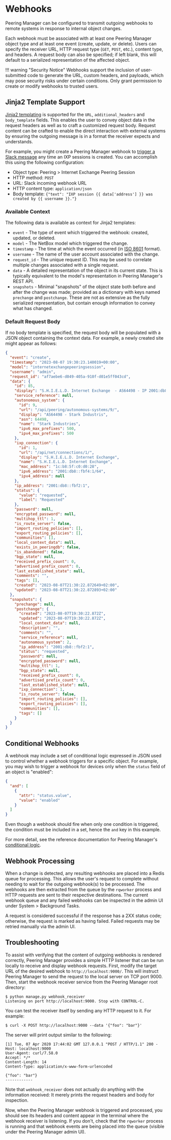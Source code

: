 # Webhooks

Peering Manager can be configured to transmit outgoing webhooks to remote
systems in response to internal object changes.

Each webhook must be associated with at least one Peering Manager object type
and at least one event (create, update, or delete). Users can specify the
receiver URL, HTTP request type (`GET`, `POST`, etc.), content type, and
headers. A request body can also be specified; if left blank, this will
default to a serialized representation of the affected object.

!!! warning "Security Notice"
    Webhooks support the inclusion of user-submitted code to generate the URL,
    custom headers, and payloads, which may pose security risks under certain
    conditions. Only grant permission to create or modify webhooks to trusted
    users.

## Jinja2 Template Support

[Jinja2 templating](https://jinja.palletsprojects.com/) is supported for the
`URL`, `additional_headers` and `body_template` fields. This enables the user
to convey object data in the request headers as well as to craft a customized
request body. Request content can be crafted to enable the direct interaction
with external systems by ensuring the outgoing message is in a format the
receiver expects and understands.

For example, you might create a Peering Manager webhook to
[trigger a Slack message](https://api.slack.com/messaging/webhooks) any time
an IXP sessions is created. You can accomplish this using the following
configuration:

* Object type: Peering > Internet Exchange Peering Session
* HTTP method: `POST`
* URL: Slack incoming webhook URL
* HTTP content type: `application/json`
* Body template: `{"text": "IXP session {{ data['address'] }} was created by {{ username }}."}`

### Available Context

The following data is available as context for Jinja2 templates:

* `event` - The type of event which triggered the webhook: created, updated,
  or deleted.
* `model` - The NetBox model which triggered the change.
* `timestamp` - The time at which the event occurred (in
  [ISO 8601](https://en.wikipedia.org/wiki/ISO_8601) format).
* `username` - The name of the user account associated with the change.
* `request_id` - The unique request ID. This may be used to correlate multiple
  changes associated with a single request.
* `data` - A detailed representation of the object in its current state. This
  is typically equivalent to the model's representation in Peering Manager's
  REST API.
* `snapshots` - Minimal "snapshots" of the object state both before and after
  the change was made; provided as a dictionary with keys named `prechange`
  and `postchange`. These are not as extensive as the fully serialized
  representation, but contain enough information to convey what has changed.

### Default Request Body

If no body template is specified, the request body will be populated with a
JSON object containing the context data. For example, a newly created site
might appear as follows:

```json
{
  "event": "create",
  "timestamp": "2023-08-07 19:30:23.140019+00:00",
  "model": "internetexchangepeeringsession",
  "username": "admin",
  "request_id": "af7aebe6-d049-405a-910f-d01e5ff043cd",
  "data": {
    "id": 85,
    "display": "S.H.I.E.L.D. Internet Exchange  - AS64498 - IP 2001:db8::fbf2:1",
    "service_reference": null,
    "autonomous_system": {
      "id": 9,
      "url": "/api/peering/autonomous-systems/9/",
      "display": "AS64498 - Stark Industris",
      "asn": 64498,
      "name": "Stark Industries",
      "ipv6_max_prefixes": 500,
      "ipv4_max_prefixes": 500
    },
    "ixp_connection": {
      "id": 1,
      "url": "/api/net/connections/1/",
      "display": "S.H.I.E.L.D. Internet Exchange",
      "name": "S.H.I.E.L.D. Internet Exchange",
      "mac_address": "1c:b8:5f:c0:d0:28",
      "ipv6_address": "2001:db8::fbf4:1/64",
      "ipv4_address": null
    },
    "ip_address": "2001:db8::fbf2:1",
    "status": {
      "value": "requested",
      "label": "Requested"
    },
    "password": null,
    "encrypted_password": null,
    "multihop_ttl": 1,
    "is_route_server": false,
    "import_routing_policies": [],
    "export_routing_policies": [],
    "communities": [],
    "local_context_data": null,
    "exists_in_peeringdb": false,
    "is_abandoned": false,
    "bgp_state": null,
    "received_prefix_count": 0,
    "advertised_prefix_count": 0,
    "last_established_state": null,
    "comments": "",
    "tags": [],
    "created": "2023-08-07T21:30:22.872649+02:00",
    "updated": "2023-08-07T21:30:22.872893+02:00"
  },
  "snapshots": {
    "prechange": null,
    "postchange": {
      "created": "2023-08-07T19:30:22.872Z",
      "updated": "2023-08-07T19:30:22.872Z",
      "local_context_data": null,
      "description": "",
      "comments": "",
      "service_reference": null,
      "autonomous_system": 2,
      "ip_address": "2001:db8::fbf2:1",
      "status": "requested",
      "password": null,
      "encrypted_password": null,
      "multihop_ttl": 1,
      "bgp_state": null,
      "received_prefix_count": 0,
      "advertised_prefix_count": 0,
      "last_established_state": null,
      "ixp_connection": 1,
      "is_route_server": false,
      "import_routing_policies": [],
      "export_routing_policies": [],
      "communities": [],
      "tags": []
    }
  }
}
```

## Conditional Webhooks

A webhook may include a set of conditional logic expressed in JSON used to
control whether a webhook triggers for a specific object. For example, you
may wish to trigger a webhook for devices only when the `status` field of an
object is "enabled":

```json
{
  "and": [
    {
      "attr": "status.value",
      "value": "enabled"
    }
  ]
}
```

Even though a webhook should fire when only one condition is triggered, the
condition must be included in a set, hence the `and` key in this example.

For more detail, see the reference documentation for Peering Manager's
[conditional logic](../../reference/conditions.md).

## Webhook Processing

When a change is detected, any resulting webhooks are placed into a Redis
queue for processing. This allows the user's request to complete without
needing to wait for the outgoing webhook(s) to be processed. The webhooks
are then extracted from the queue by the `rqworker` process and HTTP requests
are sent to their respective destinations. The current webhook queue and any
failed webhooks can be inspected in the admin UI under System > Background
Tasks.

A request is considered successful if the response has a 2XX status code;
otherwise, the request is marked as having failed. Failed requests may be
retried manually via the admin UI.

## Troubleshooting

To assist with verifying that the content of outgoing webhooks is rendered
correctly, Peering Manager provides a simple HTTP listener that can be run
locally to receive and display webhook requests. First, modify the target URL
of the desired webhook to `http://localhost:9000/`. This will instruct Peering
Manager to send the request to the local server on TCP port 9000. Then, start
the webhook receiver service from the Peering Manager root directory:

```no-highlight
$ python manage.py webhook_receiver
Listening on port http://localhost:9000. Stop with CONTROL-C.
```

You can test the receiver itself by sending any HTTP request to it. For example:

```no-highlight
$ curl -X POST http://localhost:9000 --data '{"foo": "bar"}'
```

The server will print output similar to the following:

```no-highlight
[1] Tue, 07 Apr 2020 17:44:02 GMT 127.0.0.1 "POST / HTTP/1.1" 200 -
Host: localhost:9000
User-Agent: curl/7.58.0
Accept: */*
Content-Length: 14
Content-Type: application/x-www-form-urlencoded

{"foo": "bar"}
------------
```

Note that `webhook_receiver` does not actually _do_ anything with the
information received: It merely prints the request headers and body for
inspection.

Now, when the Peering Manager webhook is triggered and processed, you should
see its headers and content appear in the terminal where the webhook receiver
is listening. If you don't, check that the `rqworker` process is running and
that webhook events are being placed into the queue (visible under the Peering
Manager admin UI).
